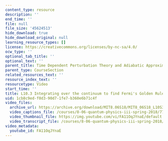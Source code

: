```yaml
---
content_type: resource
description: ''
end_time: ''
file: null
file_size: '45624513'
hide_download: true
hide_download_original: null
learning_resource_types: []
license: https://creativecommons.org/licenses/by-nc-sa/4.0/
ocw_type: ''
optional_tab_title: ''
optional_text: ''
parent_title: Time Dependent Perturbation Theory and Adiabatic Approximation
parent_type: CourseSection
related_resources_text: ''
resource_index_text: ''
resourcetype: Video
start_time: ''
title: L10.3 Integrating over the continuum to find Fermi's Golden Rule
uid: 1cb8c9ed-f0d3-90d7-1fe7-b360e6b71c4f
video_files:
  archive_url: https://archive.org/download/MIT8.06S18/MIT8_06S18_L10S3_300k.mp4
  video_captions_file: /courses/8-06-quantum-physics-iii-spring-2018/77f5daab03725adbb6748e0e818e739e_FA11OqJYnaE.vtt
  video_thumbnail_file: https://img.youtube.com/vi/FA11OqJYnaE/default.jpg
  video_transcript_file: /courses/8-06-quantum-physics-iii-spring-2018/8a83cb0a205671df477d276eaf71c946_FA11OqJYnaE.pdf
video_metadata:
  youtube_id: FA11OqJYnaE
---
```

